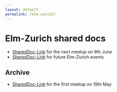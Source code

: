 ```yaml
---
layout: default
permalink: /elm-zurich/
---
```


# Elm-Zurich shared docs

- [SharedDoc-Link](https://docs.google.com/document/d/1g5gokFWFBMfneRpoR414_SgKZuQLM455cZdFvCrIyfI/edit?usp=sharing) for the next meetup on 9th June
- [SharedDoc-Link](https://docs.google.com/document/d/1AdghsZn4GPA6PLXRzhx1kUzdOploap647NYPW7STszI/edit?usp=sharing) for future Elm-Zurich events

## Archive
- [SharedDoc-Link](https://docs.google.com/document/d/11BjeZf4NepIeXO77GwUfq7w7_rHDLb3BB5LVHfwWTOU/edit?usp=sharing) for the first meetup on 19th May
